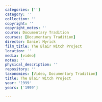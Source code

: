 ```yaml
---
categories: ['']
category: ''
collection: ''
copyright: ''
copyright_notes: ''
course: Documentary Tradition
courses: [Documentary Tradition]
director: Daniel Myrick
film_title: The Blair Witch Project
location: ''
media: [video]
notes: ''
physical_description: ''
repository: ''
taxonomies: [Video, Documentary Tradition]
title: The Blair Witch Project
year: '1999'
years: ['1999']

---
```

